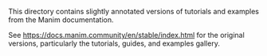 This directory contains slightly annotated versions of tutorials and examples
from the Manim documentation.

See https://docs.manim.community/en/stable/index.html for the original
versions, particularly the tutorials, guides, and examples gallery.
